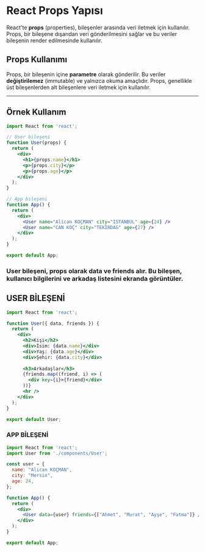 # React Props Yapısı

React'te **props** (properties), bileşenler arasında veri iletmek için kullanılır. Props, bir bileşene dışarıdan veri gönderilmesini sağlar ve bu veriler bileşenin render edilmesinde kullanılır.

## Props Kullanımı

Props, bir bileşenin içine **parametre** olarak gönderilir. Bu veriler **değiştirilemez** (immutable) ve yalnızca okuma amaçlıdır. Props, genellikle üst bileşenlerden alt bileşenlere veri iletmek için kullanılır.

---

## Örnek Kullanım 

```jsx
import React from 'react';

// User bileşeni
function User(props) {
  return (
    <div>
      <h1>{props.name}</h1>
      <p>{props.city}</p>
      <p>{props.age}</p>
    </div>
  );
}

// App bileşeni
function App() {
  return (
    <div>
      <User name="Alican KOÇMAN" city="ISTANBUL" age={24} />
      <User name="CAN KOÇ" city="TEKIRDAG" age={27} />
    </div>
  );
}

export default App;

```
### User bileşeni, props olarak data ve friends alır. Bu bileşen, kullanıcı bilgilerini ve arkadaş listesini ekranda görüntüler.
## USER BİLEŞENİ
```jsx
import React from 'react';

function User({ data, friends }) {
  return (
    <div>
      <h2>Kişi</h2>
      <div>İsim: {data.name}</div>
      <div>Yaş: {data.age}</div>
      <div>Şehir: {data.city}</div>
      
      <h3>Arkadaşlar</h3>
      {friends.map((friend, i) => (
        <div key={i}>{friend}</div>
      ))}
      <hr />
    </div>
  );
}

export default User;
```
### APP BİLEŞENİ
```jsx
import React from 'react';
import User from './components/User';

const user = {
  name: "Alican KOÇMAN",
  city: "Mersin",
  age: 24,
};

function App() {
  return (
    <div>
      <User data={user} friends={["Ahmet", "Murat", "Ayşe", "Fatma"]} />
    </div>
  );
}

export default App;
